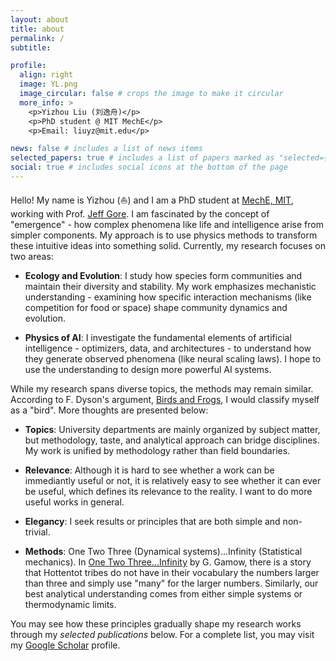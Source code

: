 ```yaml
---
layout: about
title: about
permalink: /
subtitle:

profile:
  align: right
  image: YL.png
  image_circular: false # crops the image to make it circular
  more_info: >
    <p>Yizhou Liu (刘逸舟)</p>
    <p>PhD student @ MIT MechE</p>
    <p>Email: liuyz@mit.edu</p>

news: false # includes a list of news items
selected_papers: true # includes a list of papers marked as "selected={true}"
social: true # includes social icons at the bottom of the page
---
```


Hello! My name is Yizhou (⛵) and I am a PhD student at [MechE, MIT](https://meche.mit.edu/), working with Prof. [Jeff Gore](http://www.gorelab.org/). I am fascinated by the concept of "emergence" - how complex phenomena like life and intelligence arise from simpler components. My approach is to use physics methods to transform these intuitive ideas into something solid. Currently, my research focuses on two  areas:

* **Ecology and Evolution**: I study how species form communities and maintain their diversity and stability. My work emphasizes mechanistic understanding - examining how specific interaction mechanisms (like competition for food or space) shape community dynamics and evolution. 

* **Physics of AI**: I investigate the fundamental elements of artificial intelligence - optimizers, data, and architectures - to understand how they generate observed phenomena (like neural scaling laws). I hope to use the understanding to design more powerful AI systems.

While my research spans diverse topics, the methods may remain similar. According to F. Dyson's argument, [Birds and Frogs](https://www.ams.org/notices/200902/rtx090200212p.pdf), I would classify myself as a "bird". More thoughts are presented below:

* **Topics**: University departments are mainly organized by subject matter, but methodology, taste, and analytical approach can bridge disciplines. My work is unified by methodology rather than field boundaries.

* **Relevance**: Although it is hard to see whether a work can be immediantly useful or not, it is relatively easy to see whether it can ever be useful, which defines its relevance to the reality. I want to do more useful works in general.

* **Elegancy**: I seek results or principles that are both simple and non-trivial.

* **Methods**: One Two Three (Dynamical systems)...Infinity (Statistical mechanics). In [One Two Three...Infinity](https://books.google.com/books/about/One_Two_Three_Infinity.html?id=EZbcwk6SkhcC) by G. Gamow, there is a story that Hottentot tribes do not have in their vocabulary the numbers larger than three and simply use "many" for the larger numbers. Similarly, our best analytical understanding comes from either simple systems or thermodynamic limits.

You may see how these principles gradually shape my research works through my *selected publications* below. For a complete list, you may visit my [Google Scholar](https://scholar.google.com/citations?hl=en&user=2ZxBaA0AAAAJ) profile.